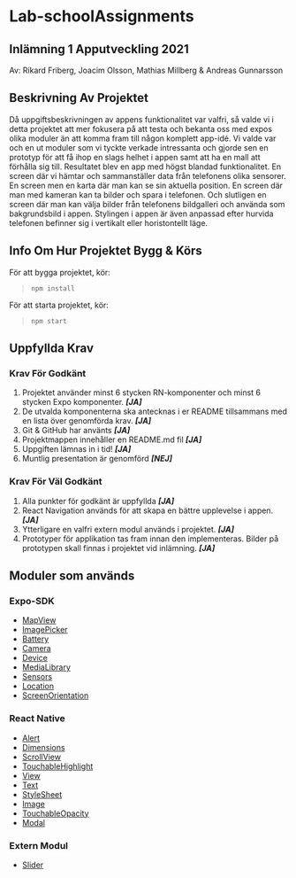# Lab-schoolAssignments

## Inlämning 1 Apputveckling 2021

Av: Rikard Friberg, Joacim Olsson, Mathias Millberg & Andreas Gunnarsson

## Beskrivning Av Projektet

Då uppgiftsbeskrivningen av appens funktionalitet var valfri, så valde vi i detta projektet att mer fokusera på att testa och bekanta oss med expos olika moduler än att komma fram till någon komplett app-idé. 
Vi valde var och en ut moduler som vi tyckte verkade intressanta och gjorde sen en prototyp för att få ihop en slags helhet i appen samt att ha en mall att förhålla sig till. 
Resultatet blev en app med högst blandad funktionalitet. 
En screen där vi hämtar och sammanställer data från telefonens olika sensorer.
En screen men en karta där man kan se sin aktuella position.
En screen där man med kameran kan ta bilder och spara i telefonen.
Och slutligen en screen där man kan välja bilder från telefonens bildgalleri och använda som bakgrundsbild i appen.
Stylingen i appen är även anpassad efter hurvida telefonen befinner sig i vertikalt eller horistontellt läge.

## Info Om Hur Projektet Bygg & Körs

För att bygga projektet, kör:
> `npm install`

För att starta projektet, kör:
> `npm start`

## Uppfyllda Krav

### Krav För Godkänt

1. Projektet använder minst 6 stycken RN-komponenter och minst 6 stycken Expo komponenter. ***[JA]***
2. De utvalda komponenterna ska antecknas i er README tillsammans med en lista över genomförda krav. ***[JA]***
3. Git & GitHub har använts ***[JA]***
4. Projektmappen innehåller en README.md fil  ***[JA]***
5. Uppgiften lämnas in i tid! ***[JA]***
6. Muntlig presentation är genomförd ***[NEJ]***

### Krav För Väl Godkänt

1. Alla punkter för godkänt är uppfyllda ***[JA]***
2. React Navigation används för att skapa en bättre upplevelse i appen. ***[JA]***
3. Ytterligare en valfri extern modul används i projektet. ***[JA]***
4. Prototyper för applikation tas fram innan den implementeras. Bilder på prototypen skall finnas i projektet vid inlämning. ***[JA]***

## Moduler som används

### Expo-SDK

- [MapView](https://docs.expo.dev/versions/v42.0.0/sdk/map-view/)
- [ImagePicker](https://docs.expo.dev/versions/v42.0.0/sdk/imagepicker/)
- [Battery](https://docs.expo.dev/versions/v42.0.0/sdk/Battery/)
- [Camera](https://docs.expo.dev/versions/v42.0.0/sdk/camera/)
- [Device](https://docs.expo.dev/versions/v42.0.0/sdk/device/)
- [MediaLibrary](https://docs.expo.dev/versions/v42.0.0/sdk/media-library/)
- [Sensors](https://docs.expo.dev/versions/v42.0.0/sdk/sensors/)
- [Location](https://docs.expo.dev/versions/v42.0.0/sdk/location/)
- [ScreenOrientation](https://docs.expo.dev/versions/v42.0.0/sdk/screenorientation/)

### React Native

- [Alert](https://docs.expo.dev/versions/v42.0.0/react-native/alert/)
- [Dimensions](https://docs.expo.dev/versions/v42.0.0/react-native/dimensions/)
- [ScrollView](https://docs.expo.dev/versions/v42.0.0/react-native/scrollview/)
- [TouchableHighlight](https://docs.expo.dev/versions/v42.0.0/react-native/touchablehighlight/)
- [View](https://docs.expo.dev/versions/v42.0.0/react-native/view/)
- [Text](https://docs.expo.dev/versions/v42.0.0/react-native/text/)
- [StyleSheet](https://docs.expo.dev/versions/v42.0.0/react-native/stylesheet/)
- [Image](https://docs.expo.dev/versions/v42.0.0/react-native/image/)
- [TouchableOpacity](https://docs.expo.dev/versions/v42.0.0/react-native/touchableopacity/)
- [Modal](https://docs.expo.dev/versions/v42.0.0/react-native/modal/)

### Extern Modul

- [Slider](https://github.com/callstack/react-native-slider)
